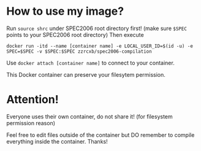 # How to use my image?
Run `source shrc` under SPEC2006 root directory first! (make sure `$SPEC` points to your SPEC2006 root directory)
Then execute
```
docker run -itd --name [container name] -e LOCAL_USER_ID=$(id -u) -e SPEC=$SPEC -v $SPEC:$SPEC zzrcxb/spec2006-compilation
```
Use `docker attach [container name]` to connect to your container.

This Docker container can preserve your filesytem permission.

# Attention!
Everyone uses their own container, do not share it! (for filesystem permission reason)

Feel free to edit files outside of the container but DO remember to compile everything inside the container. Thanks!
